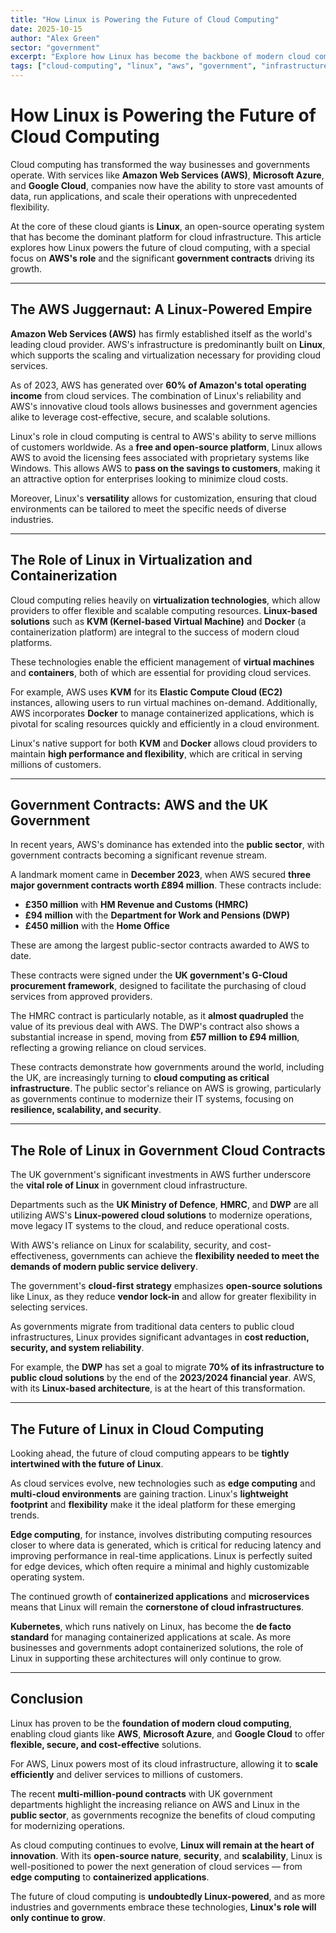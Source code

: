 ```yaml
---
title: "How Linux is Powering the Future of Cloud Computing"
date: 2025-10-15
author: "Alex Green"
sector: "government"
excerpt: "Explore how Linux has become the backbone of modern cloud computing, with a focus on AWS's major UK government contracts and the role of open-source in public sector digital transformation."
tags: ["cloud-computing", "linux", "aws", "government", "infrastructure"]
---
```


# How Linux is Powering the Future of Cloud Computing

Cloud computing has transformed the way businesses and governments operate. With services like **Amazon Web Services (AWS)**, **Microsoft Azure**, and **Google Cloud**, companies now have the ability to store vast amounts of data, run applications, and scale their operations with unprecedented flexibility.

At the core of these cloud giants is **Linux**, an open-source operating system that has become the dominant platform for cloud infrastructure. This article explores how Linux powers the future of cloud computing, with a special focus on **AWS's role** and the significant **government contracts** driving its growth.

---

## The AWS Juggernaut: A Linux-Powered Empire

**Amazon Web Services (AWS)** has firmly established itself as the world's leading cloud provider. AWS's infrastructure is predominantly built on **Linux**, which supports the scaling and virtualization necessary for providing cloud services.

As of 2023, AWS has generated over **60% of Amazon's total operating income** from cloud services. The combination of Linux's reliability and AWS's innovative cloud tools allows businesses and government agencies alike to leverage cost-effective, secure, and scalable solutions.

Linux's role in cloud computing is central to AWS's ability to serve millions of customers worldwide. As a **free and open-source platform**, Linux allows AWS to avoid the licensing fees associated with proprietary systems like Windows. This allows AWS to **pass on the savings to customers**, making it an attractive option for enterprises looking to minimize cloud costs.

Moreover, Linux's **versatility** allows for customization, ensuring that cloud environments can be tailored to meet the specific needs of diverse industries.

---

## The Role of Linux in Virtualization and Containerization

Cloud computing relies heavily on **virtualization technologies**, which allow providers to offer flexible and scalable computing resources. **Linux-based solutions** such as **KVM (Kernel-based Virtual Machine)** and **Docker** (a containerization platform) are integral to the success of modern cloud platforms.

These technologies enable the efficient management of **virtual machines** and **containers**, both of which are essential for providing cloud services.

For example, AWS uses **KVM** for its **Elastic Compute Cloud (EC2)** instances, allowing users to run virtual machines on-demand. Additionally, AWS incorporates **Docker** to manage containerized applications, which is pivotal for scaling resources quickly and efficiently in a cloud environment.

Linux's native support for both **KVM** and **Docker** allows cloud providers to maintain **high performance and flexibility**, which are critical in serving millions of customers.

---

## Government Contracts: AWS and the UK Government

In recent years, AWS's dominance has extended into the **public sector**, with government contracts becoming a significant revenue stream.

A landmark moment came in **December 2023**, when AWS secured **three major government contracts worth £894 million**. These contracts include:

- **£350 million** with **HM Revenue and Customs (HMRC)**
- **£94 million** with the **Department for Work and Pensions (DWP)**
- **£450 million** with the **Home Office**

These are among the largest public-sector contracts awarded to AWS to date.

These contracts were signed under the **UK government's G-Cloud procurement framework**, designed to facilitate the purchasing of cloud services from approved providers.

The HMRC contract is particularly notable, as it **almost quadrupled** the value of its previous deal with AWS. The DWP's contract also shows a substantial increase in spend, moving from **£57 million to £94 million**, reflecting a growing reliance on cloud services.

These contracts demonstrate how governments around the world, including the UK, are increasingly turning to **cloud computing as critical infrastructure**. The public sector's reliance on AWS is growing, particularly as governments continue to modernize their IT systems, focusing on **resilience, scalability, and security**.

---

## The Role of Linux in Government Cloud Contracts

The UK government's significant investments in AWS further underscore the **vital role of Linux** in government cloud infrastructure.

Departments such as the **UK Ministry of Defence**, **HMRC**, and **DWP** are all utilizing AWS's **Linux-powered cloud solutions** to modernize operations, move legacy IT systems to the cloud, and reduce operational costs.

With AWS's reliance on Linux for scalability, security, and cost-effectiveness, governments can achieve the **flexibility needed to meet the demands of modern public service delivery**.

The government's **cloud-first strategy** emphasizes **open-source solutions** like Linux, as they reduce **vendor lock-in** and allow for greater flexibility in selecting services.

As governments migrate from traditional data centers to public cloud infrastructures, Linux provides significant advantages in **cost reduction, security, and system reliability**.

For example, the **DWP** has set a goal to migrate **70% of its infrastructure to public cloud solutions** by the end of the **2023/2024 financial year**. AWS, with its **Linux-based architecture**, is at the heart of this transformation.

---

## The Future of Linux in Cloud Computing

Looking ahead, the future of cloud computing appears to be **tightly intertwined with the future of Linux**.

As cloud services evolve, new technologies such as **edge computing** and **multi-cloud environments** are gaining traction. Linux's **lightweight footprint** and **flexibility** make it the ideal platform for these emerging trends.

**Edge computing**, for instance, involves distributing computing resources closer to where data is generated, which is critical for reducing latency and improving performance in real-time applications. Linux is perfectly suited for edge devices, which often require a minimal and highly customizable operating system.

The continued growth of **containerized applications** and **microservices** means that Linux will remain the **cornerstone of cloud infrastructures**.

**Kubernetes**, which runs natively on Linux, has become the **de facto standard** for managing containerized applications at scale. As more businesses and governments adopt containerized solutions, the role of Linux in supporting these architectures will only continue to grow.

---

## Conclusion

Linux has proven to be the **foundation of modern cloud computing**, enabling cloud giants like **AWS**, **Microsoft Azure**, and **Google Cloud** to offer **flexible, secure, and cost-effective** solutions.

For AWS, Linux powers most of its cloud infrastructure, allowing it to **scale efficiently** and deliver services to millions of customers.

The recent **multi-million-pound contracts** with UK government departments highlight the increasing reliance on AWS and Linux in the **public sector**, as governments recognize the benefits of cloud computing for modernizing operations.

As cloud computing continues to evolve, **Linux will remain at the heart of innovation**. With its **open-source nature**, **security**, and **scalability**, Linux is well-positioned to power the next generation of cloud services — from **edge computing** to **containerized applications**.

The future of cloud computing is **undoubtedly Linux-powered**, and as more industries and governments embrace these technologies, **Linux's role will only continue to grow**.